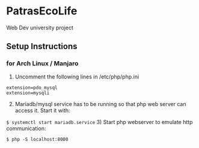 # PatrasEcoLife
Web Dev university project

## Setup Instructions
### for Arch Linux / Manjaro

1) Uncomment the following lines in /etc/php/php.ini
```
extension=pdo_mysql
extension=mysqli
```
2) Mariadb/mysql service has to be running so that php web server can access it. Start it with:

`$ systemctl start mariadb.service`
3) Start php webserver to emulate http communication:

`$ php -S localhost:8000`
